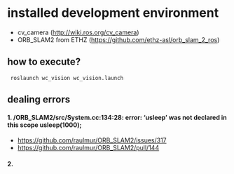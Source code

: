 # installed development environment
- cv_camera (http://wiki.ros.org/cv_camera)
- ORB_SLAM2 from ETHZ (https://github.com/ethz-asl/orb_slam_2_ros)

## how to execute?
<pre><code> roslaunch wc_vision wc_vision.launch </code></pre>

## dealing errors
#### 1. /ORB_SLAM2/src/System.cc:134:28: error: ‘usleep’ was not declared in this scope usleep(1000);
- https://github.com/raulmur/ORB_SLAM2/issues/317
- https://github.com/raulmur/ORB_SLAM2/pull/144
#### 2. 

